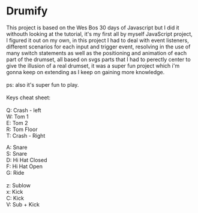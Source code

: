 # Drumify
This project is based on the Wes Bos 30 days of Javascript but I did it withouth looking at the tutorial, it's my first all by myself JavaScript project, I figured it out on my own, in this project I had to deal with event listeners, different scenarios for each input and trigger event, resolving in the use of many switch statements as well as the positioning and animation of each part of the drumset, all based on svgs parts that I had to perectly center to give the illusion of a real drumset, it was a super fun project which i'm gonna keep on extending as I keep on gaining more knowledge.</br>
</br>
ps: also it's super fun to play.</br>
</br>
Keys cheat sheet:</br>
</br>
Q: Crash - left</br>
W: Tom 1</br>
E: Tom 2</br>
R: Tom Floor </br>
T: Crash - Right</br>

A: Snare</br>
S: Snare</br>
D: Hi Hat Closed</br>
F: Hi Hat Open</br>
G: Ride</br>
</br>
z: Sublow</br>
x: Kick</br>
C: Kick</br>
V: Sub + Kick</br>

